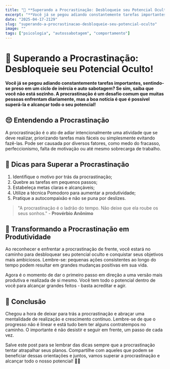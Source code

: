 ```yaml
---
title: "🌟 **Superando a Procrastinação: Desbloqueie seu Potencial Oculto!**"
excerpt: "**Você já se pegou adiando constantemente tarefas importantes, sentindo-se preso em um ciclo de inércia e auto sabotagem"
date: "2025-04-17-2129"
slug: "superando-a-procrastinacao-desbloqueie-seu-potencial-oculto"
image: ""
tags: ["psicologia", "autossabotagem", "comportamento"]
---
```


# 🌟 **Superando a Procrastinação: Desbloqueie seu Potencial Oculto!**

**Você já se pegou adiando constantemente tarefas importantes, sentindo-se preso em um ciclo de inércia e auto sabotagem? Se sim, saiba que você não está sozinho. A procrastinação é um desafio comum que muitas pessoas enfrentam diariamente, mas a boa notícia é que é possível superá-la e alcançar todo o seu potencial!**

## 😔 **Entendendo a Procrastinação**

A procrastinação é o ato de adiar intencionalmente uma atividade que se deve realizar, priorizando tarefas mais fáceis ou simplesmente evitando fazê-las. Pode ser causada por diversos fatores, como medo do fracasso, perfeccionismo, falta de motivação ou até mesmo sobrecarga de trabalho.

## 🚀 **Dicas para Superar a Procrastinação**

1. Identifique o motivo por trás da procrastinação;
2. Quebre as tarefas em pequenos passos;
3. Estabeleça metas claras e alcançáveis;
4. Utilize a técnica Pomodoro para aumentar a produtividade;
5. Pratique a autocompaixão e não se puna por deslizes.

> "A procrastinação é o ladrão do tempo. Não deixe que ela roube os seus sonhos." - **Provérbio Anônimo**

## 💪 **Transformando a Procrastinação em Produtividade**

Ao reconhecer e enfrentar a procrastinação de frente, você estará no caminho para desbloquear seu potencial oculto e conquistar seus objetivos mais ambiciosos. Lembre-se: pequenas ações consistentes ao longo do tempo podem resultar em grandes mudanças positivas em sua vida.

Agora é o momento de dar o primeiro passo em direção a uma versão mais produtiva e realizada de si mesmo. Você tem todo o potencial dentro de você para alcançar grandes feitos - basta acreditar e agir.

## 🌈 **Conclusão**

Chegou a hora de deixar para trás a procrastinação e abraçar uma mentalidade de realização e crescimento contínuo. Lembre-se de que o progresso não é linear e está tudo bem ter alguns contratempos no caminho. O importante é não desistir e seguir em frente, um passo de cada vez.

Salve este post para se lembrar das dicas sempre que a procrastinação tentar atrapalhar seus planos. Compartilhe com aqueles que podem se beneficiar dessas orientações e juntos, vamos superar a procrastinação e alcançar todo o nosso potencial! 🚀✨

